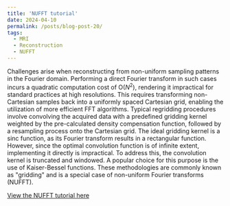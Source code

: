 ```yaml
---
title: 'NUFFT tutorial'
date: 2024-04-10
permalink: /posts/blog-post-20/
tags:
  - MRI
  - Reconstruction
  - NUFFT
---
```


Challenges arise when reconstructing from non-uniform sampling patterns in the Fourier domain. Performing a direct Fourier transform in such cases incurs a quadratic computation cost of O($N^2$), rendering it impractical for standard practices at high resolutions. This requires transforming non-Cartesian samples back into a uniformly spaced Cartesian grid, enabling the utilization of more efficient FFT algorithms. Typical regridding procedures involve convolving the acquired data with a predefined gridding kernel weighted by the pre-calculated density compensation function, followed by a resampling process onto the Cartesian grid. The ideal gridding kernel is a sinc function, as its Fourier transform results in a rectangular function. However, since the optimal convolution function is of infinite extent, implementing it directly is impractical. To address this, the convolution kernel is truncated and windowed. A popular choice for this purpose is the use of Kaiser-Bessel functions. These methodologies are commonly known as "gridding" and is a special case of non-uniform Fourier transforms (NUFFT).

[View the NUFFT tutorial here](../notebooks/gridding.html)
